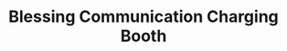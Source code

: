 ---
title: "Blessing Communication Charging Booth"
url: /gbarnga/blessing-communication-charging-booth/
shop: Elektronik
---